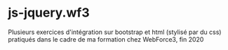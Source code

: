 # js-jquery.wf3
Plusieurs exercices d'intégration sur bootstrap et html (stylisé par du css) pratiqués dans le cadre de ma formation chez WebForce3, fin 2020
